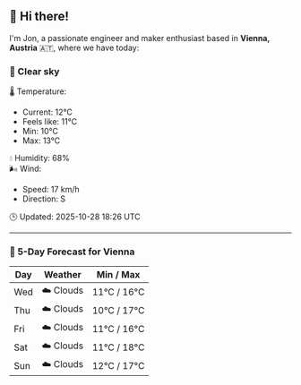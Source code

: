 ## 👋 Hi there!

I'm Jon, a passionate engineer and maker enthusiast based in **Vienna, Austria** 🇦🇹, where we have today:

### 🌙 Clear sky 

🌡️ Temperature: 
* Current: 12°C
* Feels like: 11°C
* Min: 10°C 
* Max: 13°C  

💧 Humidity: 68%  
🌬️ Wind: 
* Speed: 17 km/h 
* Direction: S  

🕒 Updated: 2025-10-28 18:26 UTC

---

### 📅 5-Day Forecast for Vienna

| Day | Weather | Min / Max |
|-----|---------|------------|
| Wed | ☁️ Clouds | 11°C / 16°C |
| Thu | ☁️ Clouds | 10°C / 17°C |
| Fri | ☁️ Clouds | 11°C / 16°C |
| Sat | ☁️ Clouds | 11°C / 18°C |
| Sun | ☁️ Clouds | 12°C / 17°C |

